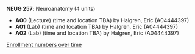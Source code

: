 **NEUG 257**: Neuroanatomy (4 units)

- **A00** (Lecture) (time and location TBA) by Halgren, Eric (A04444397)
- **A01** (Lab) (time and location TBA) by Halgren, Eric (A04444397)
- **A02** (Lab) (time and location TBA) by Halgren, Eric (A04444397)

[Enrollment numbers over time](./NEUG257.tsv)
